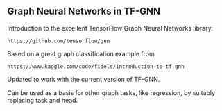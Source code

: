 ## Graph Neural Networks in TF-GNN

Introduction to the excellent TensorFlow Graph Neural Networks library:

    https://github.com/tensorflow/gnn

Based on a great graph classification example from

    https://www.kaggle.com/code/fidels/introduction-to-tf-gnn

Updated to work with the current version of TF-GNN.

Can be used as a basis for other graph tasks, like regression, by suitably replacing task and head.
